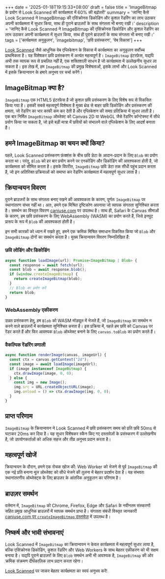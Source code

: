 +++
date = '2025-01-18T19:15:33+08:00'
draft = false
title = 'ImageBitmap के प्रयोग से Look Scanned की कार्यक्षमता में 60% की बढ़ोतरी'
summary = 'जानिए कैसे Look Scanned ने ImageBitmap की एसिंक्रोनस डिकोडिंग और कुशल रेंडरिंग का लाभ उठाकर अपनी कार्यक्षमता में सुधार किया, साथ ही पुराने ब्राउज़रों के साथ संगतता भी बनाए रखी।'
description = 'जानिए कैसे Look Scanned ने ImageBitmap की एसिंक्रोनस डिकोडिंग और कुशल रेंडरिंग का लाभ उठाकर अपनी कार्यक्षमता में सुधार किया, साथ ही पुराने ब्राउज़रों के साथ संगतता भी बनाए रखी।'
tags = ['कार्यक्षमता अनुकूलन', 'imagebitmap', 'छवि प्रसंस्करण', 'वेब विकास']
+++

[Look Scanned](https://lookscanned.io) जैसे आधुनिक वेब एप्लिकेशन के विकास में कार्यक्षमता का अनुकूलन सर्वोच्च प्राथमिकता है। यह विशेषकर छवि प्रसंस्करण में अत्यंत महत्वपूर्ण है। `ImageBitmap` इंटरफ़ेस, यद्यपि अभी तक व्यापक रूप से प्रचलित नहीं है, एक शक्तिशाली साधन है जो कार्यक्षमता में उल्लेखनीय सुधार ला सकता है। इस लेख में, हम `ImageBitmap` की प्रमुख विशेषताओं, इसके लाभों और Look Scanned में इसके क्रियान्वयन के हमारे अनुभव पर चर्चा करेंगे।

## ImageBitmap क्या है?

`ImageBitmap` एक HTML5 इंटरफ़ेस है जो कुशल छवि प्रसंस्करण के लिए विशेष रूप से विकसित किया गया है। इसकी सबसे महत्वपूर्ण विशेषता है मुख्य थ्रेड से बाहर छवि डिकोडिंग और प्रसंस्करण की क्षमता, जो रेंडरिंग का भार काफी कम कर देती है और एप्लिकेशन की समग्र प्रतिक्रिया में सुधार लाती है। एक बार निर्मित `ImageBitmap` ऑब्जेक्ट को Canvas 2D या WebGL जैसे रेंडरिंग कॉन्टेक्स्ट में सीधे प्रयोग किया जा सकता है, जो इसे बड़ी मात्रा में छवियों को संभालने वाले एप्लिकेशन के लिए आदर्श बनाता है।

## हमने ImageBitmap का चयन क्यों किया?

पहले, Look Scanned प्रसंस्करण फ़ंक्शंस के बीच छवि डेटा के आदान-प्रदान के लिए `Blob` का प्रयोग करता था। परंतु, `Blob` को हर बार प्रयोग करने पर एनकोडिंग और डिकोडिंग की आवश्यकता होती है, जो कार्यक्षमता को सीमित करता है। इसके विपरीत, `ImageBitmap` छवि डेटा तक सीधी पहुंच प्रदान करता है, जो इन अतिरिक्त प्रक्रियाओं को समाप्त कर रेंडरिंग कार्यक्षमता में महत्वपूर्ण सुधार लाता है।

## क्रियान्वयन विवरण

पुराने ब्राउज़रों के साथ संगतता बनाए रखने की आवश्यकता के कारण, पूर्णतः `ImageBitmap` पर स्थानांतरण संभव नहीं था। अतः, हमने एक मिश्रित दृष्टिकोण अपनाया जो व्यापक संगतता सुनिश्चित करता है। समर्थन का विस्तृत विवरण [caniuse.com](https://caniuse.com/createimagebitmap) पर उपलब्ध है। साथ ही, Safari के Canvas सीमाओं के कारण, हम छवि प्रसंस्करण के लिए WebAssembly (WASM) का प्रयोग करते हैं, जिसे इनपुट प्रारूप के रूप में `Blob` की आवश्यकता होती है।

इन सभी कारकों को ध्यान में रखते हुए, हमने एक क्रमिक मिश्रित समाधान विकसित किया जो `Blob` और `ImageBitmap` दोनों का समर्थन करता है। मुख्य क्रियान्वयन विवरण निम्नलिखित हैं:

### छवि लोडिंग और डिकोडिंग

```typescript
async function loadImage(url): Promise<ImageBitmap | Blob> {
  const response = await fetch(url);
  const blob = await response.blob();
  if (window.createImageBitmap) {
    return createImageBitmap(blob);
  }
  // Blob का प्रयोग करें
  return blob;
}
```

### WebAssembly एकीकरण

उन्नत प्रसंस्करण हेतु, हम `Blob` को WASM मॉड्यूल में भेजते हैं, जो `ImageBitmap` का समर्थन न करने वाले ब्राउज़रों में कार्यक्षमता सुनिश्चित करता है। इस प्रक्रिया में, पहले हम छवि को Canvas पर रेंडर करते हैं और फिर आवश्यक `Blob` ऑब्जेक्ट बनाने के लिए `canvas.toBlob` का प्रयोग करते हैं।

### वैकल्पिक रेंडरिंग प्रणाली

```typescript
async function renderImage(canvas, imageUrl) {
  const ctx = canvas.getContext("2d");
  const image = await loadImage(imageUrl);
  if (image instanceof ImageBitmap) {
    ctx.drawImage(image, 0, 0);
  } else {
    const img = new Image();
    img.src = URL.createObjectURL(image);
    img.onload = () => ctx.drawImage(img, 0, 0);
  }
}
```

## प्राप्त परिणाम

`ImageBitmap` के क्रियान्वयन ने Look Scanned में छवि प्रसंस्करण समय को प्रति छवि 50ms से घटाकर 20ms कर दिया है। यह सुधार विशेषकर स्कैन किए गए दस्तावेज़ों के प्रसंस्करण में उल्लेखनीय है, जो उपयोगकर्ताओं को अधिक सहज और तीव्र अनुभव प्रदान करता है।

## महत्वपूर्ण खोजें

क्रियान्वयन के दौरान, हमने एक रोचक खोज की: Web Worker को भेजने से पूर्व `ImageBitmap` की एक नई प्रति बनाना मूल ऑब्जेक्ट को सीधे भेजने की तुलना में बेहतर प्रदर्शन देता है। यह संभवतः स्थानांतरणीय ऑब्जेक्ट्स के लिए ब्राउज़र के आंतरिक अनुकूलन का परिणाम है।

## ब्राउज़र समर्थन

वर्तमान में, `ImageBitmap` को Chrome, Firefox, Edge और Safari के नवीनतम संस्करणों सहित प्रमुख आधुनिक ब्राउज़रों में व्यापक समर्थन प्राप्त है। संगतता संबंधी विस्तृत जानकारी [caniuse.com पर `createImageBitmap` दस्तावेज़](https://caniuse.com/createimagebitmap) में उपलब्ध है।

## निष्कर्ष और भावी संभावनाएं

Look Scanned में `ImageBitmap` का क्रियान्वयन न केवल कार्यक्षमता में महत्वपूर्ण सुधार लाया है, बल्कि एसिंक्रोनस डिकोडिंग, कुशल रेंडरिंग और Web Workers के साथ बेहतर एकीकरण को भी सक्षम बनाया है। यद्यपि पुराने ब्राउज़रों के लिए `Blob` समर्थन अभी भी आवश्यक है, `ImageBitmap` की ओर क्रमिक संक्रमण दीर्घकालिक लाभ प्रदान करता रहेगा।

[Look Scanned](https://lookscanned.io) पर जाकर बेहतर कार्यक्षमता का स्वयं अनुभव करें!
